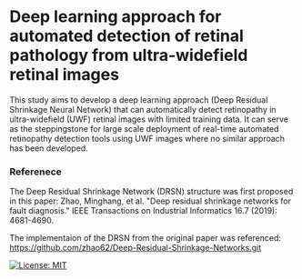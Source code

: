 #  Deep learning approach for automated detection of retinal pathology from ultra-widefield retinal images
This study aims to develop a deep learning approach (Deep Residual Shrinkage Neural Network) that can automatically detect retinopathy in
ultra-widefield (UWF) retinal images with limited training data. It can serve as the steppingstone for large scale
deployment of real-time automated retinopathy detection tools using UWF images where no similar approach
has been developed.

### Referenece
The Deep Residual Shrinkage Network (DRSN) structure was first proposed in this paper:
Zhao, Minghang, et al. "Deep residual shrinkage networks for fault diagnosis." IEEE Transactions on Industrial Informatics 16.7 (2019): 4681-4690.

The implementaion of the DRSN from the original paper was referenced:
https://github.com/zhao62/Deep-Residual-Shrinkage-Networks.git



[![License: MIT](https://img.shields.io/badge/License-MIT-yellow.svg)](https://opensource.org/licenses/MIT)
